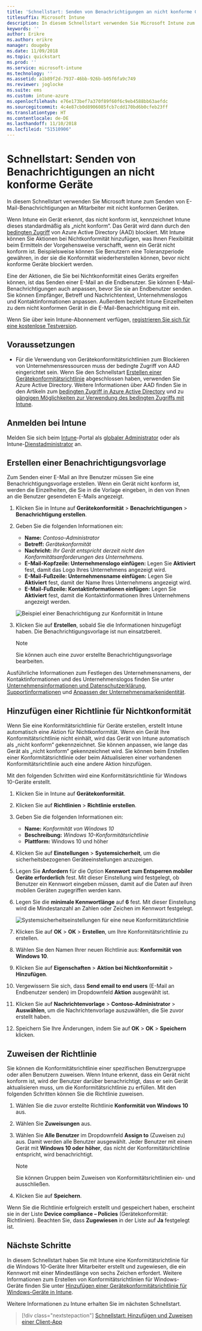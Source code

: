 ```yaml
---
title: 'Schnellstart: Senden von Benachrichtigungen an nicht konforme Geräte'
titlesuffix: Microsoft Intune
description: In diesem Schnellstart verwenden Sie Microsoft Intune zum Senden von E-Mail-Benachrichtigungen an nicht konforme Geräte.
keywords: ''
author: Erikre
ms.author: erikre
manager: dougeby
ms.date: 11/09/2018
ms.topic: quickstart
ms.prod: ''
ms.service: microsoft-intune
ms.technology: ''
ms.assetid: a1b89f2d-7937-46bb-926b-b05f6fa9c749
ms.reviewer: joglocke
ms.suite: ems
ms.custom: intune-azure
ms.openlocfilehash: e76e173bef7a370f89f60f6c9eb4588bb63aefdc
ms.sourcegitcommit: 4c4e87cb0d8906085fcb7cdd170bd6b0cfeb23ff
ms.translationtype: HT
ms.contentlocale: de-DE
ms.lasthandoff: 11/10/2018
ms.locfileid: "51510906"
---
```

# <a name="quickstart-send-notifications-to-noncompliant-devices"></a>Schnellstart: Senden von Benachrichtigungen an nicht konforme Geräte

In diesem Schnellstart verwenden Sie Microsoft Intune zum Senden von E-Mail-Benachrichtigungen an Mitarbeiter mit nicht konformen Geräten.

Wenn Intune ein Gerät erkennt, das nicht konform ist, kennzeichnet Intune dieses standardmäßig als „nicht konform“. Das Gerät wird dann durch den [bedingten Zugriff](https://docs.microsoft.com/azure/active-directory/active-directory-conditional-access-azure-portal) von Azure Active Directory (AAD) blockiert. Mit Intune können Sie Aktionen bei Nichtkonformität hinzufügen, was Ihnen Flexibilität beim Ermitteln der Vorgehensweise verschafft, wenn ein Gerät nicht konform ist. Beispielsweise können Sie Benutzern eine Toleranzperiode gewähren, in der sie die Konformität wiederherstellen können, bevor nicht konforme Geräte blockiert werden.

Eine der Aktionen, die Sie bei Nichtkonformität eines Geräts ergreifen können, ist das Senden einer E-Mail an die Endbenutzer. Sie können E-Mail-Benachrichtigungen auch anpassen, bevor Sie sie an Endbenutzer senden. Sie können Empfänger, Betreff und Nachrichtentext, Unternehmenslogos und Kontaktinformationen anpassen. Außerdem bezieht Intune Einzelheiten zu dem nicht konformen Gerät in die E-Mail-Benachrichtigung mit ein.

Wenn Sie über kein Intune-Abonnement verfügen, [registrieren Sie sich für eine kostenlose Testversion](free-trial-sign-up.md).

## <a name="prerequisites"></a>Voraussetzungen
- Für die Verwendung von Gerätekonformitätsrichtlinien zum Blockieren von Unternehmensressourcen muss der bedingte Zugriff von AAD eingerichtet sein. Wenn Sie den Schnellstart [Erstellen einer Gerätekonformitätsrichtlinie](quickstart-set-password-length-android.md) abgeschlossen haben, verwenden Sie Azure Active Directory. Weitere Informationen über AAD finden Sie in den Artikeln zum [bedingten Zugriff in Azure Active Directory](https://docs.microsoft.com/azure/active-directory/active-directory-conditional-access-azure-portal) und zu [gängigen Möglichkeiten zur Verwendung des bedingten Zugriffs mit Intune](conditional-access-intune-common-ways-use.md).

## <a name="sign-in-to-intune"></a>Anmelden bei Intune

Melden Sie sich beim [Intune](https://aka.ms/intuneportal)-Portal als [globaler Administrator](users-add.md#types-of-administrators) oder als Intune-[Dienstadministrator](users-add.md#types-of-administrators) an. 

## <a name="create-a-notification-message-template"></a>Erstellen einer Benachrichtigungsvorlage

Zum Senden einer E-Mail an Ihre Benutzer müssen Sie eine Benachrichtigungsvorlage erstellen. Wenn ein Gerät nicht konform ist, werden die Einzelheiten, die Sie in die Vorlage eingeben, in den von Ihnen an die Benutzer gesendeten E-Mails angezeigt.

1. Klicken Sie in Intune auf **Gerätekonformität** > **Benachrichtigungen** > **Benachrichtigung erstellen**. 
2. Geben Sie die folgenden Informationen ein:

   - **Name:** *Contoso-Administrator*
   - **Betreff:** *Gerätekonformität*
   - **Nachricht:** *Ihr Gerät entspricht derzeit nicht den Konformitätsanforderungen des Unternehmens.*
   - **E-Mail-Kopfzeile: Unternehmenslogo einfügen:** Legen Sie **Aktiviert** fest, damit das Logo Ihres Unternehmens angezeigt wird.
   - **E-Mail-Fußzeile: Unternehmensname einfügen:** Legen Sie **Aktiviert** fest, damit der Name Ihres Unternehmens angezeigt wird.
   - **E-Mail-Fußzeile: Kontaktinformationen einfügen:** Legen Sie **Aktiviert** fest, damit die Kontaktinformationen Ihres Unternehmens angezeigt werden.

   ![Beispiel einer Benachrichtigung zur Konformität in Intune](./media/quickstart-send-notification-01.png)

3. Klicken Sie auf **Erstellen**, sobald Sie die Informationen hinzugefügt haben. Die Benachrichtigungsvorlage ist nun einsatzbereit.

    > [!NOTE]
    > Sie können auch eine zuvor erstellte Benachrichtigungsvorlage bearbeiten.

Ausführliche Informationen zum Festlegen des Unternehmensnamens, der Kontaktinformationen und des Unternehmenslogos finden Sie unter [Unternehmensinformationen und Datenschutzerklärung](company-portal-app.md#company-information-and-privacy-statement), [Supportinformationen](company-portal-app.md#support-information) und [Anpassen der Unternehmensmarkenidentität](company-portal-app.md#company-identity-branding-customization). 

## <a name="add-a-noncompliance-policy"></a>Hinzufügen einer Richtlinie für Nichtkonformität

Wenn Sie eine Konformitätsrichtlinie für Geräte erstellen, erstellt Intune automatisch eine Aktion für Nichtkonformität. Wenn ein Gerät Ihre Konformitätsrichtlinie nicht einhält, wird das Gerät von Intune automatisch als „nicht konform“ gekennzeichnet. Sie können anpassen, wie lange das Gerät als „nicht konform“ gekennzeichnet wird. Sie können beim Erstellen einer Konformitätsrichtlinie oder beim Aktualisieren einer vorhandenen Konformitätsrichtlinie auch eine andere Aktion hinzufügen. 

Mit den folgenden Schritten wird eine Konformitätsrichtlinie für Windows 10-Geräte erstellt.

1. Klicken Sie in Intune auf **Gerätekonformität**.
2. Klicken Sie auf **Richtlinien** > **Richtlinie erstellen**.
3. Geben Sie die folgenden Informationen ein:

   - **Name:** *Konformität von Windows 10*
   - **Beschreibung:** *Windows 10-Konformitätsrichtlinie*
   - **Plattform:** Windows 10 und höher

4. Klicken Sie auf **Einstellungen** > **Systemsicherheit**, um die sicherheitsbezogenen Geräteeinstellungen anzuzeigen.
5. Legen Sie **Anfordern** für die Option **Kennwort zum Entsperren mobiler Geräte erforderlich** fest. Mit dieser Einstellung wird festgelegt, ob Benutzer ein Kennwort eingeben müssen, damit auf die Daten auf ihren mobilen Geräten zugegriffen werden kann. 
6. Legen Sie die **minimale Kennwortlänge** auf **6** fest. Mit dieser Einstellung wird die Mindestanzahl an Zahlen oder Zeichen im Kennwort festgelegt.

    ![Systemsicherheitseinstellungen für eine neue Konformitätsrichtlinie](./media/quickstart-send-notification-02.png) 

7. Klicken Sie auf **OK** > **OK** > **Erstellen**, um Ihre Konformitätsrichtlinie zu erstellen.
8. Wählen Sie den Namen Ihrer neuen Richtlinie aus: **Konformität von Windows 10**.
9. Klicken Sie auf **Eigenschaften** > **Aktion bei Nichtkonformität** > **Hinzufügen**.
10. Vergewissern Sie sich, dass **Send email to end users** (E-Mail an Endbenutzer senden) im Dropdownfeld **Aktion** ausgewählt ist.
11. Klicken Sie auf **Nachrichtenvorlage** > **Contoso-Administrator** > **Auswählen**, um die Nachrichtenvorlage auszuwählen, die Sie zuvor erstellt haben.
12. Speichern Sie Ihre Änderungen, indem Sie auf **OK** > **OK** > **Speichern** klicken.

## <a name="assign-the-policy"></a>Zuweisen der Richtlinie

Sie können die Konformitätsrichtlinie einer spezifischen Benutzergruppe oder allen Benutzern zuweisen. Wenn Intune erkennt, dass ein Gerät nicht konform ist, wird der Benutzer darüber benachrichtigt, dass er sein Gerät aktualisieren muss, um die Konformitätsrichtlinie zu erfüllen. Mit den folgenden Schritten können Sie die Richtlinie zuweisen.

1. Wählen Sie die zuvor erstellte Richtlinie **Konformität von Windows 10** aus.
2. Wählen Sie **Zuweisungen** aus.
3. Wählen Sie **Alle Benutzer** im Dropdownfeld **Assign to** (Zuweisen zu) aus. Damit werden alle Benutzer ausgewählt. Jeder Benutzer mit einem Gerät mit **Windows 10 oder höher**, das nicht der Konformitätsrichtlinie entspricht, wird benachrichtigt.

    > [!NOTE]
    > Sie können Gruppen beim Zuweisen von Konformitätsrichtlinien ein- und ausschließen.

4. Klicken Sie auf **Speichern**.

Wenn Sie die Richtlinie erfolgreich erstellt und gespeichert haben, erscheint sie in der Liste **Device compliance – Policies** (Gerätekonformität: Richtlinien). Beachten Sie, dass **Zugewiesen** in der Liste auf **Ja** festgelegt ist.

## <a name="next-steps"></a>Nächste Schritte

In diesem Schnellstart haben Sie mit Intune eine Konformitätsrichtlinie für die Windows 10-Geräte Ihrer Mitarbeiter erstellt und zugewiesen, die ein Kennwort mit einer Mindestlänge von sechs Zeichen erfordert. Weitere Informationen zum Erstellen von Konformitätsrichtlinien für Windows-Geräte finden Sie unter [Hinzufügen einer Gerätekonformitätsrichtlinie für Windows-Geräte in Intune](compliance-policy-create-windows.md).

Weitere Informationen zu Intune erhalten Sie im nächsten Schnellstart.

> [!div class="nextstepaction"]
> [Schnellstart: Hinzufügen und Zuweisen einer Client-App](quickstart-add-assign-app.md)
